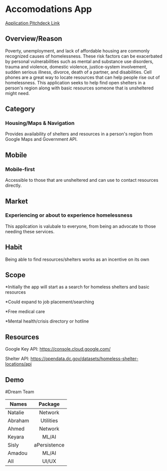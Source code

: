 # Accomodations App
[Application Pitchdeck Link](https://www.canva.com/design/DAE10qHFRqg/GiYz2sST9doFQ1Z8DedP9A/view?utm_content=DAE10qHFRqg&utm_campaign=designshare&utm_medium=link&utm_source=sharebutton)

## Overview/Reason 

Poverty, unemployment, and lack of affordable housing are commonly recognized causes of homelessness. These risk factors can be exacerbated by personal vulnerabilities such as mental and substance use disorders, trauma and violence, domestic violence, justice-system involvement, sudden serious illness, divorce, death of a partner, and disabilities.
Cell phones are a great way to locate resources that can help people rise out of homelessness.  This application seeks to help find open shelters in a person's region along with basic resources someone that is unsheltered might need.

## Category
### Housing/Maps & Navigation
Provides availability of shelters and resources in a person's region from Google Maps and Government API.


## Mobile
### Mobile-first
Accessible to those that are unsheltered and can use to contact resources directly.


## Market
### Experiencing or about to experience homelessness
This appilcation is valubale to everyone, from being an advocate to those needing these services.


## Habit
Being able to find resources/shelters works as an incentive on its own


## Scope
*Initially the app will start as a search for homeless shelters and basic resources

*Could expand to job placement/searching

*Free medical care

*Mental health/crisis directory or hotline


## Resources 
Google Key API: https://console.cloud.google.com/

Shelter API: https://opendata.dc.gov/datasets/homeless-shelter-locations/api


## Demo


#Dream Team

| Names         | Package       |
| ------------- |:-------------:| 
| Natalie       | Network       | 
| Abraham       | Utilities     | 
| Ahmed         | Network       | 
| Keyara        | ML/AI         |
| Sisly         | aPersistence  |
| Amadou        | ML/AI         |
| All           | UI/UX         |
